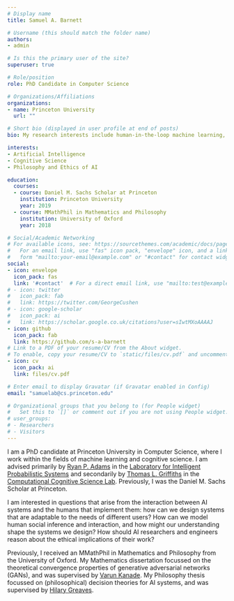 ```yaml
---
# Display name
title: Samuel A. Barnett

# Username (this should match the folder name)
authors:
- admin

# Is this the primary user of the site?
superuser: true

# Role/position
role: PhD Candidate in Computer Science

# Organizations/Affiliations
organizations:
- name: Princeton University
  url: ""

# Short bio (displayed in user profile at end of posts)
bio: My research interests include human-in-the-loop machine learning, social cognition, and ethics.

interests:
- Artificial Intelligence
- Cognitive Science
- Philosophy and Ethics of AI

education:
  courses:
  - course: Daniel M. Sachs Scholar at Princeton
    institution: Princeton University
    year: 2019
  - course: MMathPhil in Mathematics and Philosophy
    institution: University of Oxford
    year: 2018

# Social/Academic Networking
# For available icons, see: https://sourcethemes.com/academic/docs/page-builder/#icons
#   For an email link, use "fas" icon pack, "envelope" icon, and a link in the
#   form "mailto:your-email@example.com" or "#contact" for contact widget.
social:
- icon: envelope
  icon_pack: fas
  link: '#contact'  # For a direct email link, use "mailto:test@example.org".
# - icon: twitter
#   icon_pack: fab
#   link: https://twitter.com/GeorgeCushen
# - icon: google-scholar
#   icon_pack: ai
#   link: https://scholar.google.co.uk/citations?user=sIwtMXoAAAAJ
- icon: github
  icon_pack: fab
  link: https://github.com/s-a-barnett
# Link to a PDF of your resume/CV from the About widget.
# To enable, copy your resume/CV to `static/files/cv.pdf` and uncomment the lines below.
- icon: cv
  icon_pack: ai
  link: files/cv.pdf

# Enter email to display Gravatar (if Gravatar enabled in Config)
email: "samuelab@cs.princeton.edu"

# Organizational groups that you belong to (for People widget)
#   Set this to `[]` or comment out if you are not using People widget.
# user_groups:
# - Researchers
# - Visitors
---
```


I am a PhD candidate at Princeton University in Computer Science, where I work within the fields of machine learning and cognitive science. I am advised primarily by [Ryan P. Adams](https://www.cs.princeton.edu/~rpa/) in the [Laboratory for Intelligent Probabilistic Systems](https://lips.cs.princeton.edu/) and secondarily by [Thomas L. Griffiths](https://psych.princeton.edu/person/tom-griffiths) in the [Computational Cognitive Science Lab](http://cocosci.princeton.edu/). Previously, I was the Daniel M. Sachs Scholar at Princeton.

I am interested in questions that arise from the interaction between AI systems and the humans that implement them: how can we design systems that are adaptable to the needs of different users? How can we model human social inference and interaction, and how might our understanding shape the systems we design? How should AI researchers and engineers reason about the ethical implications of their work?

Previously, I received an MMathPhil in Mathematics and Philosophy from the University of Oxford. My Mathematics dissertation focussed on the theoretical convergence properties of generative adversarial networks (GANs), and was supervised by [Varun Kanade](http://www.cs.ox.ac.uk/people/varun.kanade/myindex.html). My Philosophy thesis focussed on (philosophical) decision theories for AI systems, and was supervised by [Hilary Greaves](http://users.ox.ac.uk/~mert2255/).
